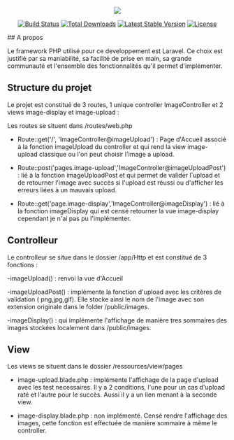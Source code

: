 <p align="center"><img src="https://laravel.com/assets/img/components/logo-laravel.svg"></p>

<p align="center">
<a href="https://travis-ci.org/laravel/framework"><img src="https://travis-ci.org/laravel/framework.svg" alt="Build Status"></a>
<a href="https://packagist.org/packages/laravel/framework"><img src="https://poser.pugx.org/laravel/framework/d/total.svg" alt="Total Downloads"></a>
<a href="https://packagist.org/packages/laravel/framework"><img src="https://poser.pugx.org/laravel/framework/v/stable.svg" alt="Latest Stable Version"></a>
<a href="https://packagist.org/packages/laravel/framework"><img src="https://poser.pugx.org/laravel/framework/license.svg" alt="License"></a>
</p>

## A propos

Le framework PHP utilisé pour ce developpement est Laravel.
Ce choix est justifié par sa maniabilité, sa facilité de prise en main, sa grande communauté et l'ensemble des fonctionnalités qu'il permet d'implémenter.


## Structure du projet


Le projet est constitué de 3 routes, 1 unique controller ImageController et 2 views image-display et image-upload :

Les routes se situent dans /routes/web.php

  - Route::get('/', 'ImageController@imageUpload') : Page d'Accueil associé à la fonction imageUpload du controller et qui rend la view image-upload classique ou l'on peut choisir l'image a upload.

  - Route::post('pages.image-upload','ImageController@imageUploadPost') : lié à la fonction imageUploadPost et qui permet de valider l'upload et de retourner l'image avec succès si l'upload est réussi ou d'afficher les erreurs liées à un mauvais upload.

  - Route::get('page.image-display','ImageController@imageDisplay') : lié à la fonction imageDisplay qui est censé retourner la vue image-display cependant je n'ai pas pu l'implémenter.

## Controlleur

Le controlleur se situe dans le dossier /app/Http et est constitué de 3 fonctions :

  -imageUpload() : renvoi la vue d'Accueil

  -imageUploadPost() : implémente la fonction d'upload avec les critères de validation ( png,jpg,gif). Elle stocke ainsi le nom de l'image avec son extension originale dans le folder /public/images.

  -imageDisplay() : qui implémente l'affichage de manière tres sommaires des images stockées localement dans /public/images.

  ## View

  Les views se situent dans le dossier /ressources/view/pages

  - image-upload.blade.php : implémente l'affichage de la page d'upload avec les test necessaires. Il y a 2 conditions, l'une pour un cas d'upload raté et l'autre pour le succès. Aussi il y a un lien menant à la seconde view.

  - image-display.blade.php : non implémenté. Censé rendre l'affichage des images, cette fonction est effectuée de manière sommaire à même le controller.
